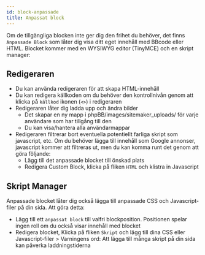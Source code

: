 ```yaml
---
id: block-anpassade
title: Anpassat block
---
```


Om de tillgängliga blocken inte ger dig den frihet du behöver, det finns `Anpassade Block` som låter dig visa ditt eget innehåll med BBcode eller HTML. Blocket kommer med en WYSIWYG editor (TinyMCE) och en skript manager:

## Redigeraren

- Du kan använda redigeraren för att skapa HTML-innehåll
- Du kan redigera källkoden om du behöver den kontrollnivån genom att klicka på `källkod` ikonen (`<>`) i redigeraren
- Redigeraren låter dig ladda upp och ändra bilder 
    - Det skapar en ny mapp i phpBB/images/sitemaker_uploads/ för varje användare som har tillgång till den
    - Du kan visa/hantera alla användarmappar
- Redigeraren filtrerar bort eventuella potentiellt farliga skript som javascript, etc. Om du behöver lägga till innehåll som Google annonser, javascript kommer att filtreras ut, men du kan komma runt det genom att göra följande: 
    - Lägg till det anpassade blocket till önskad plats
    - Redigera Custom Block, klicka på fliken `HTML` och klistra in Javascript

## Skript Manager

Anpassade blocket låter dig också lägga till anpassade CSS och Javascript-filer på din sida. Att göra detta:

- Lägg till ett `anpassat block` till valfri blockposition. Positionen spelar ingen roll om du också visar innehåll med blocket
- Redigera blocket, Klicka på fliken `Skript` och lägg till dina CSS eller Javascript-filer > Varningens ord: Att lägga till många skript på din sida kan påverka laddningstiderna